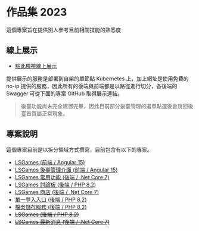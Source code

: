 # 作品集 2023

這個專案旨在提供別人參考目前相關技能的熟悉度

## 線上展示

- [點此檢視線上展示](https://syskzworks.ddns.net/forwork/lsgames/)

提供展示的服務是部署到自架的單節點 Kubernetes 上，加上網址是使用免費的 no-ip 提供的服務，因此所有的後端與前端都是以路徑進行切分，各後端的 Swagger 可從下面的專案 GitHub 取得展示連結。

> 後臺功能尚未完全建置完畢，因此目前部分後臺管理的選單點選後會跳回後臺首頁屬正常現象。

## 專案說明

這個專案目前是以拆分領域方式撰寫，目前包含有以下的專案。

- [LSGames (前端 / Angular 15)](https://github.com/samuikaze/my-work-2023-lsgame)
- [LSGames 後臺管理介面 (前端 / Angular 15)](https://github.com/samuikaze/my-work-2023-lsgame-admin)
- [LSGames 常用功能 (後端 / .Net Core 7)](https://github.com/samuikaze/my-work-2023-lsgames-common)
- [LSGames 討論板 (後端 / PHP 8.2)](https://github.com/samuikaze/my-work-2023-lsgames-forum)
- [LSGames 商店 (後端 / .Net Core 7)](https://github.com/samuikaze/my-work-2023-lsgames-shop)
- [單一登入入口 (後端 / PHP 8.2)](https://github.com/samuikaze/my-work-2023-sso)
- [檔案儲存服務 (後端 / PHP 8.2)](https://github.com/samuikaze/my-work-2023-file-storage-service)
- ~~[LSGames (後端 / PHP 8.2)](https://github.com/samuikaze/my-work-2023-lsgame-backend)~~
- ~~[LSGames 最新消息 (後端 / .Net Core 7)](https://github.com/samuikaze/my-work-2023-lsgame-news)~~
